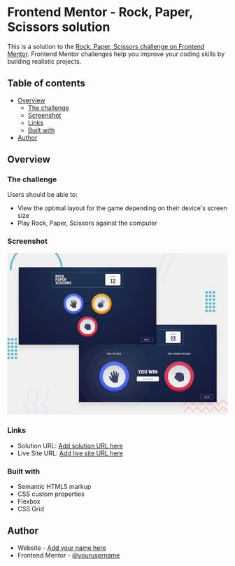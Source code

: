 # Frontend Mentor - Rock, Paper, Scissors solution

This is a solution to the [Rock, Paper, Scissors challenge on Frontend Mentor](https://www.frontendmentor.io/challenges/rock-paper-scissors-game-pTgwgvgH). Frontend Mentor challenges help you improve your coding skills by building realistic projects.

## Table of contents

- [Overview](#overview)
  - [The challenge](#the-challenge)
  - [Screenshot](#screenshot)
  - [Links](#links)
  - [Built with](#built-with)
- [Author](#author)

## Overview

### The challenge

Users should be able to:

- View the optimal layout for the game depending on their device's screen size
- Play Rock, Paper, Scissors against the computer

### Screenshot

![](design/desktop-preview.jpg)

### Links

- Solution URL: [Add solution URL here](https://www.frontendmentor.io/solutions/rock-paper-scissor-game-Eanip8lDl/report)
- Live Site URL: [Add live site URL here](https://rockpaperscissors-mateushenrique-dev.netlify.app)

### Built with

- Semantic HTML5 markup
- CSS custom properties
- Flexbox
- CSS Grid

## Author

- Website - [Add your name here](https://mateushenriquedev.ml)
- Frontend Mentor - [@yourusername](https://www.frontendmentor.io/profile/mateushenrique-dev)
